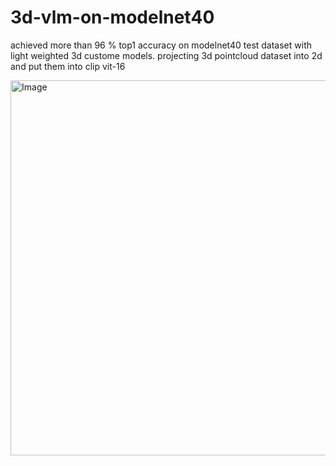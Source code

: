 # 3d-vlm-on-modelnet40
achieved more than 96 % top1 accuracy on modelnet40 test dataset with light weighted 3d custome models. projecting 3d pointcloud dataset into 2d and put them into clip vit-16



<img width="1200" height="600" alt="Image" src="https://github.com/user-attachments/assets/e8979f66-3afb-4717-a170-d8b0ba4eb520" />
